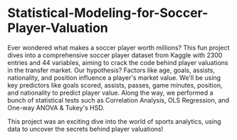 # Statistical-Modeling-for-Soccer-Player-Valuation

Ever wondered what makes a soccer player worth millions? This fun project dives into a comprehensive soccer player dataset from Kaggle with 2300 entries and 44 variables, aiming to crack the code behind player valuations in the transfer market. Our hypothesis? Factors like age, goals, assists, nationality, and position influence a player's market value. We'll be using key predictors like goals scored, assists, passes, game minutes, position, and nationality to predict player value. Along the way, we performed a bunch of statistical tests such as Correlation Analysis, OLS Regression, and One-way ANOVA & Tukey's HSD. 

This project was an exciting dive into the world of sports analytics, using data to uncover the secrets behind player valuations!
